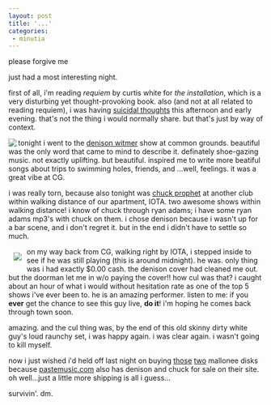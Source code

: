 ```yaml
---
layout: post
title: '...'
categories:
 - minutia
---
```


please forgive me

just had a most interesting night.

first of all, i'm reading <i>requiem</i> by curtis white for <i>the installation</i>, which is a very disturbing yet thought-provoking book. also (and not at all related to reading requiem), i was having <a href="http://www.danielsjourney.com/flight_chap3.html">suicidal thoughts</a> this afternoon and early evening. that's not the thing i would normally share. but that's just by way of context.

<img src="http://www.burnttoastvinyl.com/new/releases/images/btv050.jpg" align="left">tonight i went to the <a href="http://www.denisonwitmer.com/">denison witmer</a> show at common grounds. beautiful was the only word that came to mind to describe it. definately shoe-gazing music. not exactly uplifting. but beautiful. inspired me to write more beatiful songs about trips to swimming holes, friends, and ...well, feelings. it was a great vibe at CG.

i was really torn, because also tonight was <a href="http://www.chuckprophet.com">chuck prophet</a> at another club within walking distance of our apartment, IOTA. two awesome shows within walking distance! i know of chuck through ryan adams; i have some ryan adams mp3's with chuck on them. i chose denison because i wasn't up for a bar scene, and i don't regret it. but in the end i didn't have to settle so much.

<img src="http://www.citybeat.com/2001-03-22/music3-1.jpg" align="left" hspace="10" vspace="10">on my way back from CG, walking right by IOTA, i stepped inside to see if he was still playing (this is around midnight). he was. only thing was i had exactly $0.00 cash. the denison cover had cleaned me out. but the doorman let me in w/o paying the cover!! how cul was that? i caught about an hour of what i would without hesitation rate as one of the top 5 shows i've ever been to. he is an amazing performer. listen to me: if you <b>ever</b> get the chance to see this guy live, <b>do it</b>! i'm hoping he comes back through town soon.

amazing. and the cul thing was, by the end of this old skinny dirty white guy's loud raunchy set, i was happy again. i was clear again. i wasn't going to kill myself.

now i just wished i'd held off last night on buying <a href="http://www.pastemusic.com/product/354">those</a> <a href="http://www.pastemusic.com/product/394">two</a> mallonee disks because <a href="http://www.pastemusic.com">pastemusic.com</a> also has denison and chuck for sale on their site. oh well...just a little more shipping is all i guess...

survivin'. dm.

